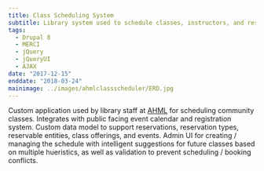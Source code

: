 ```yaml
---
title: Class Scheduling System
subtitle: Library system used to schedule classes, instructors, and reserve rooms & equipment
tags:
  - Drupal 8
  - MERCI
  - jQuery
  - jQueryUI
  - AJAX
date: "2017-12-15"
enddate: "2018-03-24"
mainimage: ../images/ahmlclassscheduler/ERD.jpg
---
```

Custom application used by library staff at [AHML](https://ahml.info) for scheduling community classes. Integrates with public facing event calendar and registration system. Custom data model to support reservations, reservation types, reservable entities, class offerings, and events. Admin UI for creating / managing the schedule with intelligent suggestions for future classes based on multiple hueristics, as well as validation to prevent scheduling / booking conflicts.
